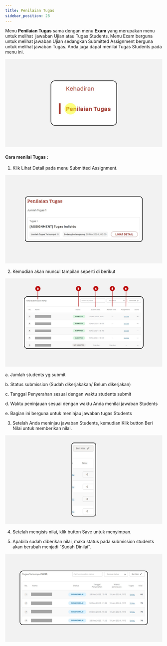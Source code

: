 ```yaml
---
title: Penilaian Tugas
sidebar_position: 28
---
```

Menu **Penilaian Tugas** sama dengan menu **Exam** yang merupakan menu untuk melihat  jawaban Ujian atau Tugas Students. Menu Exam berguna untuk melihat jawaban Ujian sedangkan Submitted Assignment berguna untuk melihat jawaban Tugas. Anda juga dapat menilai Tugas Students pada menu ini. 

![](/img/degree-lecture-penilaian-belum-selesai-7.jpg)

#### **Cara menilai Tugas :**

1. Klik Lihat Detail pada menu Submitted Assignment.

![](/img/degree-lecture-penilaian-belum-selesai-8.jpg)

2. Kemudian akan muncul tampilan seperti di berikut

![](/img/degree-lecture-submitted-assignment-6.jpg)

a. Jumlah students yg submit

b. Status submission (Sudah dikerjakakan/ Belum dikerjakan)

c. Tanggal Penyerahan sesuai dengan waktu students submit

d. Waktu peninjauan sesuai dengan waktu Anda menilai jawaban Students

e. Bagian ini berguna untuk meninjau jawaban tugas Students 



3. Setelah Anda meninjau jawaban Students, kemudian Klik button Beri Nilai untuk memberikan nilai.

![](/img/degree-lecture-submitted-assignment-indo.jpg)

4. Setelah mengisis nilai, klik button Save untuk menyimpan.

5. Apabila sudah diberikan nilai, maka status pada submission students akan berubah menjadi “Sudah Dinilai”.

![](/img/degree-lecture-submitted-assignment-indo-2.jpg)
